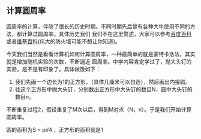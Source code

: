 ## 计算圆周率
圆周率的计算，伴随了很长的历史时期。不同时期先后曾有各种大牛使用不同的方法，都计算过圆周率。具体历史我们
我们不在这里赘述，大家可以参考[百度百科](https://baike.baidu.com/item/%E5%9C%86%E5%91%A8%E7%8E%87/139930)
或者[维基百科](https://zh.wikipedia.org/wiki/%E5%9C%93%E5%91%A8%E7%8E%87)(伟大的防火墙可能不想让你知道)。

今天我们当然是看看计算机如何计算圆周率，一种最简单的就是蒙特卡洛法，其实就是增加随机实验的次数，不断逼近
圆周率。中学内容肯定学过了，抛大头钉的实验，是不是有印象了。具体做饭如下：

1. 我们先画一个边长为1的正方形，（具体几厘米可以自选），然后画出内接圆。
2. 往这个正方形中抛大头钉，分别数出正方形中大头钉的数目N，圆中大头钉的数目n。

不断重复过程2，假设重复了M次以后，得到M对点（N，n）。于是我们开始计算圆周率。

圆的面积为S = pi/4 ，正方形的面积就是1